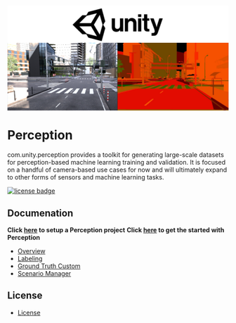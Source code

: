 <img src="com.unity.perception/Documentation~/images/unity-wide.png" align="middle" width="3000"/>

<img src="com.unity.perception/Documentation~/images/banner2.PNG" align="middle"/>

# Perception
com.unity.perception provides a toolkit for generating large-scale datasets for perception-based machine learning training and validation. It is focused on a handful of camera-based use cases for now and will ultimately expand to other forms of sensors and machine learning tasks.

[![license badge](https://img.shields.io/badge/license-Apache--2.0-green.svg)](LICENSE)

## Documenation 
**Click [here](Documentation~/SetupSteps.md) to setup a Perception project**
**Click [here](Documentation~/GettingStarted.md) to get the started with Perception**

* [Overview](Documentation~/GroundTruth-Overview.md)
* [Labeling](Documentation~/GroundTruth-Labeling.md)
* [Ground Truth Custom](Documentation~/GroundTruth-Custom.md)
* [Scenario Manager](Documentation~/ScenarioManager.md)

## License
* [License](com.unity.perception/LICENSE)